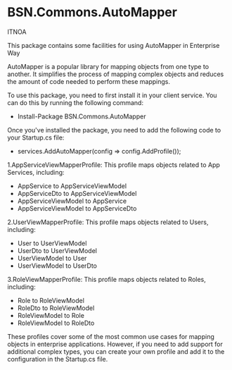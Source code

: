 # BSN.Commons.AutoMapper

ITNOA

This package contains some facilities for using AutoMapper in Enterprise Way

AutoMapper is a popular library for mapping objects from one type to another. It simplifies the process of mapping complex objects and reduces the amount of code needed to perform these mappings.

To use this package, you need to first install it in your client service. You can do this by running the following command:
- Install-Package BSN.Commons.AutoMapper

Once you've installed the package, you need to add the following code to your Startup.cs file:
- services.AddAutoMapper(config => config.AddProfile<AppServiceViewMapperProfile>());

1.AppServiceViewMapperProfile: This profile maps objects related to App Services, including:
- AppService to AppServiceViewModel
- AppServiceDto to AppServiceViewModel
- AppServiceViewModel to AppService
- AppServiceViewModel to AppServiceDto

2.UserViewMapperProfile: This profile maps objects related to Users, including:
- User to UserViewModel
- UserDto to UserViewModel
- UserViewModel to User
- UserViewModel to UserDto

3.RoleViewMapperProfile: This profile maps objects related to Roles, including:
- Role to RoleViewModel
- RoleDto to RoleViewModel
- RoleViewModel to Role
- RoleViewModel to RoleDto

These profiles cover some of the most common use cases for mapping objects in enterprise applications. However, if you need to add support for additional complex types, you can create your own profile and add it to the configuration in the Startup.cs file.